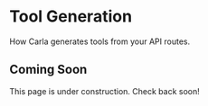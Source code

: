 # Tool Generation

How Carla generates tools from your API routes.

## Coming Soon

This page is under construction. Check back soon!
